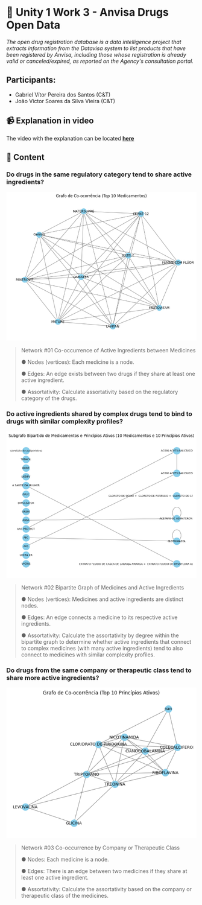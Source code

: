 # :newspaper: Unity 1 Work 3 - Anvisa Drugs Open Data

<i>The open drug registration database is a data intelligence project that extracts information from the Datavisa system to list products that have been registered by Anvisa, including those whose registration is already valid or canceled/expired, as reported on the Agency's consultation portal.</i>

## Participants:

- Gabriel Vítor Pereira dos Santos (C&T)
- João Victor Soares da Silva Vieira (C&T)

## :video_camera: Explanation in video

The video with the explanation can be located <strong>[here](https://www.loom.com/share/08cd6f3741e84edeb47a4ecd0dc8b0b4?sid=09f2361b-b883-4df3-8764-b87d65542a14)</strong>

## :pushpin: Content

### Do drugs in the same regulatory category tend to share active ingredients?

![network_1](./assets/network_1.png)

> Network #01 Co-occurrence of Active Ingredients between Medicines
>
> ● Nodes (vertices): Each medicine is a node.
>
> ● Edges: An edge exists between two drugs if they share at least one active ingredient.
>
> ● Assortativity: Calculate assortativity based on the regulatory category of the drugs.

### Do active ingredients shared by complex drugs tend to bind to drugs with similar complexity profiles?

![network_2](./assets/network_2.png)

> Network #02 Bipartite Graph of Medicines and Active Ingredients
>
> ● Nodes (vertices): Medicines and active ingredients are distinct nodes.
>
> ● Edges: An edge connects a medicine to its respective active ingredients.
>
> ● Assortativity: Calculate the assortativity by degree within the bipartite graph to determine whether active ingredients that connect to complex medicines (with many active ingredients) tend to also connect to medicines with similar complexity profiles.

### Do drugs from the same company or therapeutic class tend to share more active ingredients?

![network_3](./assets/network_3.png)

> Network #03 Co-occurrence by Company or Therapeutic Class
>
> ● Nodes: Each medicine is a node.
>
> ● Edges: There is an edge between two medicines if they share at least one active ingredient.
>
> ● Assortativity: Calculate the assortativity based on the company or therapeutic class of the medicines.
